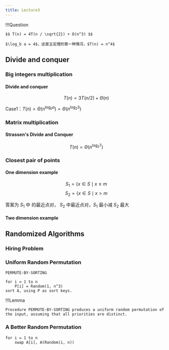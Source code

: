 ```yaml
---
title: Lecture3
---
```


!!!Question

    $$ T(n) = 4T(n / \sqrt{2}) + O(n^3) $$

    $\log_b a = 4$，这是主定理的第一种情况，$T(n) = n^4$

## Divide and conquer

### Big integers multiplication

#### Divide and conquer

$$ T(n) = 3T(n / 2) + \Theta(n) $$

Case1：$T(n) = \Theta(n^{\log_b a}) = \Theta(n^{\log_2 3})$

### Matrix multiplication

#### Strassen's Divide and Conquer

$$ T(n) = \Theta(n^{\log_2 7}) $$

### Closest pair of points

#### One dimension example

$$ S_1 = \lbrace x \in S \mid x \leq m $$
$$ S_2 = \lbrace x \in S \mid x > m $$

答案为 $S_1$ 中 的最近点对， $S_2$ 中最近点对，$S_1$ 最小减 $S_2$ 最大

#### Two dimension example

## Randomized Algorithms

### Hiring Problem

### Uniform Random Permutation


```
PERMUTE-BY-SORTING

for i = 1 to n
    P[i] = Random(1, n^3)
sort A, using P as sort keys.
```

!!!Lemma 

    Procedure PERMUTE-BY-SORTING produces a uniform random permutation of the input, assuming that all priorities are distinct.

### A Better Random Permutation

```
for i = 1 to n
    swap A[i], A(Random(i, n))
```

